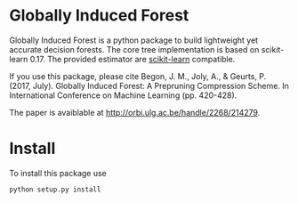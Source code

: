 # Globally Induced Forest

Globally Induced Forest is a python package to build lightweight yet accurate decision forests. The core tree implementation is based on scikit-learn 0.17. The provided estimator are [scikit-learn](http://scikit-learn.org/stable/) compatible.

If you use this package, please cite
    Begon, J. M., Joly, A., & Geurts, P. (2017, July). Globally Induced Forest: A Prepruning Compression Scheme. In International Conference on Machine Learning (pp. 420-428).

The paper is avaiblable at http://orbi.ulg.ac.be/handle/2268/214279.

# Install

To install this package use

    python setup.py install
